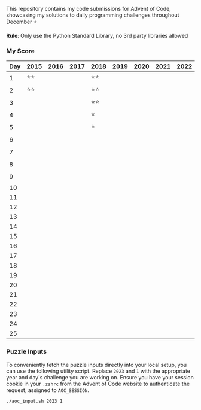 This repository contains my code submissions for Advent of Code, showcasing my solutions to daily programming challenges throughout December ⭐️

**Rule**: Only use the Python Standard Library, no 3rd party libraries allowed

### My Score

| Day | 2015 | 2016 | 2017 | 2018 | 2019 | 2020 | 2021 | 2022 | 2023 | 2024 |
|-----|------|------|------|------|------|------|------|------|------|------|
| 1   | ⭐⭐  |      |      | ⭐⭐   |      |      |      |      | ⭐⭐   |      |
| 2   | ⭐⭐  |      |      | ⭐⭐   |      |      |      |      | ⭐⭐   |      |
| 3   |      |      |      | ⭐⭐   |      |      |      |      |      |      |
| 4   |      |      |      | ⭐    |      |      |      |      | ⭐⭐   |      |
| 5   |      |      |      | ⭐    |      |      |      |      |      |      |
| 6   |      |      |      |      |      |      |      |      | ⭐⭐   |      |
| 7   |      |      |      |      |      |      |      |      | ⭐⭐   |      |
| 8   |      |      |      |      |      |      |      |      | ⭐⭐   |      |
| 9   |      |      |      |      |      |      |      |      | ⭐⭐   |      |
| 10  |      |      |      |      |      |      |      |      |      |      |
| 11  |      |      |      |      |      |      |      |      |      |      |
| 12  |      |      |      |      |      |      |      |      |      |      |
| 13  |      |      |      |      |      |      |      |      |      |      |
| 14  |      |      |      |      |      |      |      |      |      |      |
| 15  |      |      |      |      |      |      |      |      |      |      |
| 16  |      |      |      |      |      |      |      |      |      |      |
| 17  |      |      |      |      |      |      |      |      |      |      |
| 18  |      |      |      |      |      |      |      |      |      |      |
| 19  |      |      |      |      |      |      |      |      |      |      |
| 20  |      |      |      |      |      |      |      |      |      |      |
| 21  |      |      |      |      |      |      |      |      |      |      |
| 22  |      |      |      |      |      |      |      |      |      |      |
| 23  |      |      |      |      |      |      |      |      |      |      |
| 24  |      |      |      |      |      |      |      |      |      |      |
| 25  |      |      |      |      |      |      |      |      |      |      |

### Puzzle Inputs

To conveniently fetch the puzzle inputs directly into your local setup, you can use the following utility script. Replace `2023` and `1` with the appropriate year and day's challenge you are working on. Ensure you have your session cookie in your `.zshrc` from the Advent of Code website to authenticate the request, assigned to `AOC_SESSION`.

```bash
./aoc_input.sh 2023 1
```